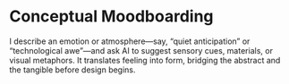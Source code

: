# Conceptual Moodboarding

I describe an emotion or atmosphere—say, “quiet anticipation” or “technological awe”—and ask AI to suggest sensory cues, materials, or visual metaphors. It translates feeling into form, bridging the abstract and the tangible before design begins.
